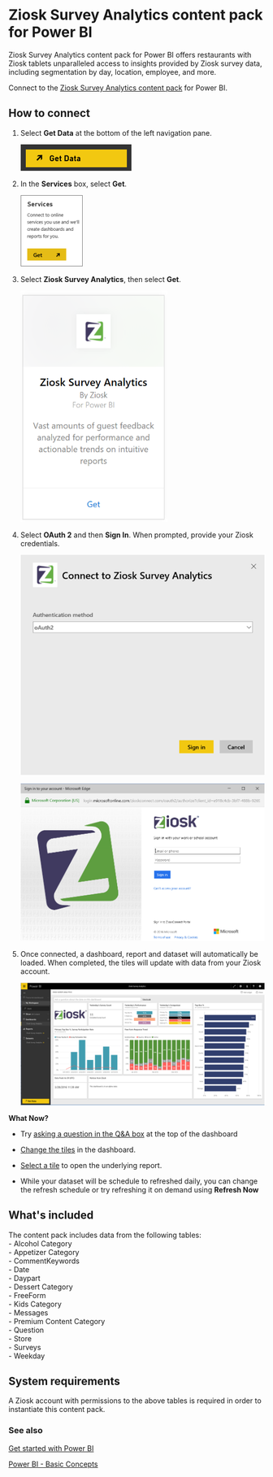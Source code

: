 ﻿<properties 
   pageTitle="Ziosk content pack"
   description="Ziosk content pack for Power BI"
   services="powerbi" 
   documentationCenter="" 
   authors="theresapalmer" 
   manager="mblythe" 
   backup=""
   editor=""
   tags=""
   qualityFocus="no"
   qualityDate=""/>
 
<tags
   ms.service="powerbi"
   ms.devlang="NA"
   ms.topic="article"
   ms.tgt_pltfrm="NA"
   ms.workload="powerbi"
   ms.date="08/29/2016"
   ms.author="tpalmer"/>

# Ziosk Survey Analytics content pack for Power&nbsp;BI  

Ziosk Survey Analytics content pack for Power BI offers restaurants with Ziosk tablets unparalleled access to insights provided by Ziosk survey data, including segmentation by day, location, employee, and more.

Connect to the [Ziosk Survey Analytics content pack](https://app.powerbi.com/getdata/services/ziosk-survey-analytics) for Power BI.

## How to connect

1. Select **Get Data** at the bottom of the left navigation pane.  

    ![](media/powerbi-content-pack-ziosk/getdata.png)

2. In the **Services** box, select **Get**.  

    ![](media/powerbi-content-pack-ziosk/services.png)

3. Select **Ziosk Survey Analytics**, then select **Get**.  

    ![](media/powerbi-content-pack-ziosk/ziosk.png)

4. Select **OAuth 2** and then **Sign In**. When prompted, provide your Ziosk credentials.

    ![](media/powerbi-content-pack-ziosk/creds.png)

    ![](media/powerbi-content-pack-ziosk/creds2.png)

5. Once connected, a dashboard, report and dataset will automatically be loaded. When completed, the tiles will update with data from your Ziosk account.

    ![](media/powerbi-content-pack-ziosk/dashboard.png)


**What Now?**

- Try [asking a question in the Q&A box](powerbi-service-q-and-a.md) at the top of the dashboard

- [Change the tiles](powerbi-service-edit-a-tile-in-a-dashboard.md) in the dashboard.

- [Select a tile](powerbi-service-dashboard-tiles.md) to open the underlying report.

- While your dataset will be schedule to refreshed daily, you can change the refresh schedule or try refreshing it on demand using **Refresh Now**

## What's included

The content pack includes data from the following tables:  
    - Alcohol Category  
    - Appetizer Category  
    - CommentKeywords  
    - Date  
    - Daypart  
    - Dessert Category  
    - FreeForm  
    - Kids Category  
    - Messages  
    - Premium Content Category  
    - Question  
    - Store  
    - Surveys  
    - Weekday  
       

## System requirements

A Ziosk account with permissions to the above tables is required in order to instantiate this content pack.
    
### See also

[Get started with Power BI](powerbi-service-get-started.md)

[Power BI - Basic Concepts](powerbi-service-basic-concepts.md)

